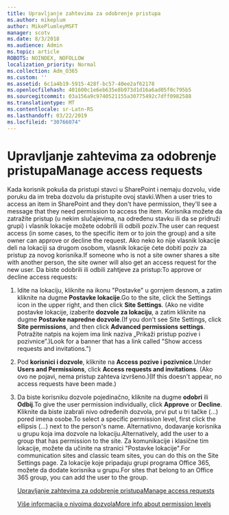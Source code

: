 ```yaml
---
title: Upravljanje zahtevima za odobrenje pristupa
ms.author: mikeplum
author: MikePlumleyMSFT
manager: scotv
ms.date: 8/3/2018
ms.audience: Admin
ms.topic: article
ROBOTS: NOINDEX, NOFOLLOW
localization_priority: Normal
ms.collection: Adm_O365
ms.custom: ''
ms.assetid: 6c1a4b19-5915-428f-bc57-40ee2af62178
ms.openlocfilehash: 401600c1e6eb635e8b973d1d16a6ad05f0c795b5
ms.sourcegitcommit: 03a156a9c9740521155a30775492c7dff0982588
ms.translationtype: MT
ms.contentlocale: sr-Latn-RS
ms.lasthandoff: 03/22/2019
ms.locfileid: "30766074"
---
```

# <a name="manage-access-requests"></a><span data-ttu-id="bfa7e-102">Upravljanje zahtevima za odobrenje pristupa</span><span class="sxs-lookup"><span data-stu-id="bfa7e-102">Manage access requests</span></span>

<span data-ttu-id="bfa7e-103">Kada korisnik pokuša da pristupi stavci u SharePoint i nemaju dozvolu, vide poruku da im treba dozvolu da pristupite ovoj stavki.</span><span class="sxs-lookup"><span data-stu-id="bfa7e-103">When a user tries to access an item in SharePoint and they don't have permission, they'll see a message that they need permission to access the item.</span></span> <span data-ttu-id="bfa7e-104">Korisnika možete da zatražite pristup (u nekim slučajevima, na određenu stavku ili da se pridruži grupi) i vlasnik lokacije možete odobrili ili odbili poziv.</span><span class="sxs-lookup"><span data-stu-id="bfa7e-104">The user can request access (in some cases, to the specific item or to join the group) and a site owner can approve or decline the request.</span></span> <span data-ttu-id="bfa7e-105">Ako neko ko nije vlasnik lokacije deli na lokaciji sa drugom osobom, vlasnik lokacije ćete dobiti poziv za pristup za novog korisnika.</span><span class="sxs-lookup"><span data-stu-id="bfa7e-105">If someone who is not a site owner shares a site with another person, the site owner will also get an access request for the new user.</span></span> <span data-ttu-id="bfa7e-106">Da biste odobrili ili odbili zahtjeve za pristup:</span><span class="sxs-lookup"><span data-stu-id="bfa7e-106">To approve or decline access requests:</span></span>
  
1. <span data-ttu-id="bfa7e-107">Idite na lokaciju, kliknite na ikonu "Postavke" u gornjem desnom, a zatim kliknite na dugme **Postavke lokacije**.</span><span class="sxs-lookup"><span data-stu-id="bfa7e-107">Go to the site, click the Settings icon in the upper right, and then click **Site Settings**.</span></span> <span data-ttu-id="bfa7e-108">(Ako ne vidite postavke lokacije, izaberite **dozvole za lokaciju**, a zatim kliknite na dugme **Postavke napredne dozvole**.</span><span class="sxs-lookup"><span data-stu-id="bfa7e-108">(If you don't see Site Settings, click **Site permissions**, and then click **Advanced permissions settings**.</span></span> <span data-ttu-id="bfa7e-109">Potražite natpis na kojem ima link naziva „Prikaži pristup pozive i pozivnice”.)</span><span class="sxs-lookup"><span data-stu-id="bfa7e-109">Look for a banner that has a link called "Show access requests and invitations.")</span></span>
    
2. <span data-ttu-id="bfa7e-110">Pod **korisnici i dozvole**, kliknite na **Access pozive i pozivnice**.</span><span class="sxs-lookup"><span data-stu-id="bfa7e-110">Under **Users and Permissions**, click **Access requests and invitations**.</span></span> <span data-ttu-id="bfa7e-111">(Ako ovo ne pojavi, nema pristup zahteva izvršeno.)</span><span class="sxs-lookup"><span data-stu-id="bfa7e-111">(If this doesn't appear, no access requests have been made.)</span></span>
    
3. <span data-ttu-id="bfa7e-112">Da biste korisniku dozvole pojedinačno, kliknite na dugme **odobri** ili **Odbij**.</span><span class="sxs-lookup"><span data-stu-id="bfa7e-112">To give the user permission individually, click **Approve** or **Decline**.</span></span> <span data-ttu-id="bfa7e-113">Kliknite da biste izabrali nivo određenih dozvola, prvi put u tri tačke (...) pored imena osobe.</span><span class="sxs-lookup"><span data-stu-id="bfa7e-113">To select a specific permission level, first click the ellipsis (...) next to the person's name.</span></span> <span data-ttu-id="bfa7e-114">Alternativno, dodavanje korisnika u grupu koja ima dozvole na lokaciju.</span><span class="sxs-lookup"><span data-stu-id="bfa7e-114">Alternatively, add the user to a group that has permission to the site.</span></span> <span data-ttu-id="bfa7e-115">Za komunikacije i klasične tim lokacije, možete da učinite na stranici "Postavke lokacije".</span><span class="sxs-lookup"><span data-stu-id="bfa7e-115">For communication sites and classic team sites, you can do this on the Site Settings page.</span></span> <span data-ttu-id="bfa7e-116">Za lokacije koje pripadaju grupi programa Office 365, možete da dodate korisnika u grupu.</span><span class="sxs-lookup"><span data-stu-id="bfa7e-116">For sites that belong to an Office 365 group, you can add the user to the group.</span></span>
    
    [<span data-ttu-id="bfa7e-117">Upravljanje zahtevima za odobrenje pristupa</span><span class="sxs-lookup"><span data-stu-id="bfa7e-117">Manage access requests </span></span>](https://go.microsoft.com/fwlink/?linkid=2008747)
    
    [<span data-ttu-id="bfa7e-118">Više informacija o nivoima dozvola</span><span class="sxs-lookup"><span data-stu-id="bfa7e-118">More info about permission levels</span></span>](https://go.microsoft.com/fwlink/?linkid=867071)
    

